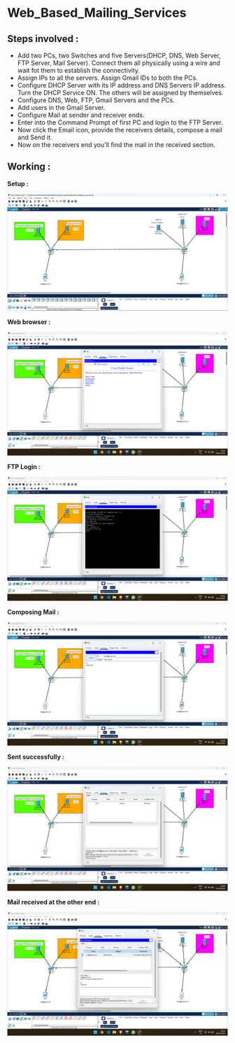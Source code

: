 # Web_Based_Mailing_Services


## **Steps involved :**
  - Add two PCs, two Switches and five Servers(DHCP, DNS, Web Server, FTP Server, Mail Server). Connect them all physically using a wire and wait fot them to establish the connectivity.
  - Assign IPs to all the servers. Assign Gmail IDs to both the PCs.
  - Configure DHCP Server with its IP address and DNS Servers IP address. Turn the DHCP Service ON. The others will be assigned by themselves.
  - Configure DNS, Web, FTP, Gmail Servers and the PCs.
  - Add users in the Gmail Server.
  - Configure Mail at sender and receiver ends.
  - Enter into the Command Prompt of first PC and login to the FTP Server.
  - Now click the Email icon, provide the receivers details, compose a mail and Send it.
  - Now on the receivers end you'll find the mail in the received section.
  
  
## **Working :**

**Setup :**


![](Images/SS.png)


**Web browser :**


![](Images/1.png)


**FTP Login :**


![](Images/2.png)


**Composing Mail :**


![](Images/3.png)


**Sent successfully :**


![](Images/4.png)


**Mail received at the other end :**


![](Images/5.png)







